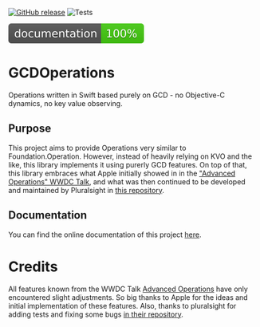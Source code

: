[![GitHub release](https://img.shields.io/github/release/ffried/gcdoperations.svg?style=flat)](https://github.com/ffried/GCDOperations/releases/latest)
![Tests](https://github.com/ffried/GCDOperations/workflows/Tests/badge.svg)
<!-- [![codecov](https://codecov.io/gh/ffried/GCDOperations/branch/master/graph/badge.svg)](https://codecov.io/gh/ffried/GCDOperations) -->
[![jazzy](https://raw.githubusercontent.com/ffried/GCDOperations/gh-pages/badge.svg?sanitize=true)](https://ffried.github.io/GCDOperations)

# GCDOperations
Operations written in Swift based purely on GCD - no Objective-C dynamics, no key value observing.

## Purpose
This project aims to provide Operations very similar to Foundation.Operation. However, instead of heavily relying on KVO and the like, this library implements it using purerly GCD features.
On top of that, this library embraces what Apple initially showed in in the ["Advanced Operations" WWDC Talk](https://developer.apple.com/videos/play/wwdc2015/226), and what was then continued to be developed and maintained by Pluralsight in [this repository](https://github.com/pluralsight/PSOperations).

## Documentation
You can find the online documentation of this project [here](https://ffried.github.io/GCDOperations).

#  Credits
All features known from the WWDC Talk  [Advanced Operations](https://developer.apple.com/videos/play/wwdc2015/226) have only encountered slight adjustments.
So big thanks to Apple for the ideas and initial implementation of these features.
Also, thanks to pluralsight for adding tests and fixing some bugs [in their repository](https://github.com/pluralsight/PSOperations).
